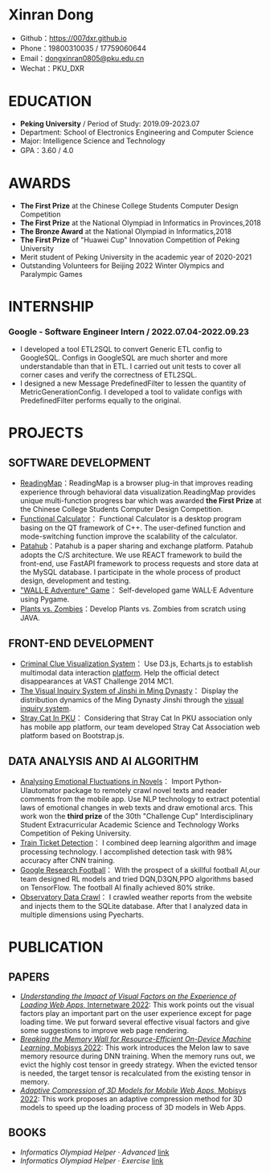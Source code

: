 # Xinran Dong
 - Github：https://007dxr.github.io
- Phone：19800310035 / 17759060644
- Email：dongxinran0805@pku.edu.cn
- Wechat：PKU_DXR

# EDUCATION
 - **Peking University** / Period of Study: 2019.09-2023.07
 - Department: School of Electronics Engineering and Computer Science
 - Major: Intelligence Science and Technology
 - GPA：3.60 / 4.0
 
# AWARDS
 - **The First Prize** at the Chinese College Students Computer Design Competition
 - **The First Prize** at the National Olympiad in Informatics in Provinces,2018
 - **The Bronze Award** at the National Olympiad in Informatics,2018
 - **The First Prize** of "Huawei Cup" Innovation Competition of Peking University
 - Merit student of Peking University in the academic year of 2020-2021
 - Outstanding Volunteers for Beijing 2022 Winter Olympics and Paralympic Games
 
# INTERNSHIP

### Google - Software Engineer Intern / 2022.07.04-2022.09.23 
* I developed a tool ETL2SQL to convert Generic ETL config to GoogleSQL. Configs in GoogleSQL are much shorter and more understandable than that in ETL. I carried out unit tests to cover all corner cases and verify the correctness of ETL2SQL.
* I designed a new Message PredefinedFilter to lessen the quantity of MetricGenerationConfig. I developed a tool to validate configs with PredefinedFilter performs equally to the original.

  
# PROJECTS
## SOFTWARE DEVELOPMENT
   - [ReadingMap](https://github.com/007DXR/ReadingMap)：ReadingMap is a browser plug-in that improves reading experience through behavioral data visualization.ReadingMap provides unique multi-function progress bar which was awarded **the First Prize** at the Chinese College Students Computer Design Competition.
  - [Functional Calculator](https://github.com/007DXR/007DXR.github.io/blob/main/Functional_Calculator/presentation.pdf)：
Functional Calculator is a desktop program basing on the QT framework of C++. 
The user-defined function and mode-switching function improve the scalability of the calculator.
  - [Patahub](https://github.com/007DXR/Patahub)：Patahub is a paper sharing and exchange platform. 
  Patahub adopts the C/S architecture. 
  We use REACT framework to build the front-end, use FastAPI framework to process requests and store data at the MySQL database. 
  I participate in the whole process of product design, development and testing.
  - ["WALL·E Adventure" Game](https://github.com/007DXR/007DXR.github.io/blob/main/Python-Programming-and-Application/report.pdf)： 
 Self-developed game WALL·E Adventure using Pygame.
  - [Plants vs. Zombies](https://github.com/007DXR/Plants_VS_Zombies)：Develop Plants vs. Zombies from scratch using JAVA.
  
## FRONT-END DEVELOPMENT
   -  [Criminal Clue Visualization System](https://github.com/007DXR/007DXR.github.io/tree/main/VastChallenge)：
   Use D3.js, Echarts.js to establish multimodal data interaction [platform](https://007DXR.github.io/VastChallenge).
   Help the official detect disappearances at VAST Challenge 2014 MC1.
   -  [The Visual Inquiry System of Jinshi in Ming Dynasty](https://github.com/007DXR/007DXR.github.io/tree/main/Jinshi_In_Ming_Dynasty)：
   Display the distribution dynamics of the Ming Dynasty Jinshi through the [visual inquiry system](https://007DXR.github.io/Jinshi_In_Ming_Dynasty). 
   -  [Stray Cat In PKU](https://007dxr.github.io/JavaScript%20and%20Html%20Web%20Pages/final_project/association.html)：
    Considering that Stray Cat In PKU association only has mobile app platform, our team developed Stray Cat Association web platform based on Bootstrap.js.
    
## DATA ANALYSIS AND AI ALGORITHM
   -  [Analysing Emotional Fluctuations in Novels](https://github.com/007DXR/Emotional-analysis-of-online-novels/blob/main/由“虐”到“甜”：数字人文视角下的女频网文情感转向.pdf)：
Import Python-UIautomator package to remotely crawl novel texts and reader comments from the mobile app. 
Use NLP technology to extract potential laws of emotional changes in web texts and draw emotional arcs. 
This work won the **third prize** of the 30th "Challenge Cup" Interdisciplinary Student Extracurricular Academic Science and Technology Works Competition of Peking University. 
  - [Train Ticket Detection](https://github.com/007DXR/007DXR.github.io/blob/main/Train_Ticket_Detection/report.pdf)：
I combined deep learning algorithm and image processing technology. I accomplished detection task with 98% accuracy after CNN training.
  - [Google Research Football](https://github.com/007DXR/Google-Research-Football-Project)：
  With the prospect of a skillful football AI,our team designed RL models and tried DQN,D3QN,PPO algorithms based on TensorFlow.
The football AI finally achieved 80% strike.
  -   [Observatory Data Crawl](https://github.com/007DXR/007DXR.github.io/blob/main/Introduction%20to%20Computer%20Science%20and%20Programming/final_project/doc/报告书.pdf)：
  I crawled weather reports from the website and injects them to the SQLite database.
After that I analyzed data in multiple dimensions using Pyecharts.

# PUBLICATION
## PAPERS
- [*Understanding the Impact of Visual Factors on the Experience of Loading Web Apps*, Internetware 2022](https://doi.org/10.1145/3545258.3545287): 
This work points out the visual factors play an important part on the user experience except for page loading time. We put forward several effective visual factors and give some suggestions to improve web page rendering.
- [*Breaking the Memory Wall for Resource-Efficient On-Device Machine Learning*, Mobisys 2022](https://doi.org/10.1145/3498361.3538928): 
This work introduces the Melon law to save memory resource during DNN training. When the memory runs out, we evict the highly cost tensor in greedy strategy. When the evicted tensor is needed, the target tensor is recalculated from the existing tensor in memory.
- [*Adaptive Compression of 3D Models for Mobile Web Apps*, Mobisys 2022](https://doi.org/10.1145/3498361.3538785): 
This work proposes an adaptive compression method for 3D models to speed up the loading process of 3D models in Web Apps.

## BOOKS
- *Informatics Olympiad Helper · Advanced* [link](https://book.douban.com/subject/30322791/)
- *Informatics Olympiad Helper · Exercise* [link](https://product.dangdang.com/1705728546.html)
